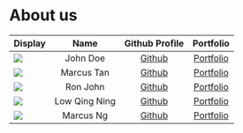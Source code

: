 # About us

Display | Name | Github Profile | Portfolio 
--------|:----:|:--------------:|:---------:
![](https://via.placeholder.com/100.png?text=Photo) | John Doe | [Github](https://github.com/) | [Portfolio](docs/team/johndoe.md)
![](https://via.placeholder.com/100.png?text=Photo) | Marcus Tan | [Github](https://github.com/marcursor) | [Portfolio](docs/team/marcustan.md)
![](https://via.placeholder.com/100.png?text=Photo) | Ron John | [Github](https://github.com/) | [Portfolio](docs/team/johndoe.md)
![](https://via.placeholder.com/100.png?text=Photo) | Low Qing Ning | [Github](https://github.com/ninggggx99) | [Portfolio](docs/team/lowqingning.md)
![](https://via.placeholder.com/100.png?text=Photo) | Marcus Ng | [Github](https://github.com/reinbowl) | [Portfolio](team/marcusng.md)


